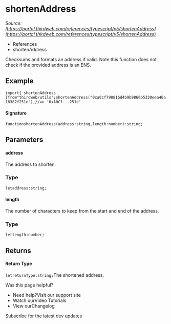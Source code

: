 # shortenAddress

*Source: [https://portal.thirdweb.com/references/typescript/v5/shortenAddress](https://portal.thirdweb.com/references/typescript/v5/shortenAddress)*

* References
* shortenAddress

Checksums and formats an address if valid. Note this function does not check if the provided address is an ENS.

## Example

`import{ shortenAddress }from"thirdweb/utils";shortenAddress("0xa0cf798816d4b9b9866b5330eea46a18382f251e");//=> '0xA0Cf...251e'`
#### Signature

`functionshortenAddress(address:string,length:number):string;`
## Parameters

#### address

The address to shorten.

### Type

`letaddress:string;`
#### length

The number of characters to keep from the start and end of the address.

### Type

`letlength:number;`
## Returns

#### Return Type

`letreturnType:string;`The shortened address.

Was this page helpful?

* Need help?Visit our support site
* Watch ourVideo Tutorials
* View ourChangelog

Subscribe for the latest dev updates

